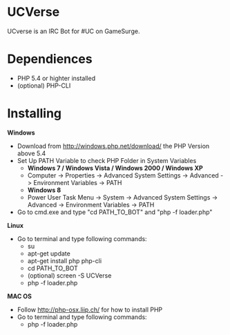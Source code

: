 UCVerse
=======

UCverse is an IRC Bot for #UC on GameSurge.

Dependiences
=======

* PHP 5.4 or highter installed
* (optional) PHP-CLI

Installing
=======

**Windows**
* Download from http://windows.php.net/download/ the PHP Version above 5.4
* Set Up PATH Variable to check PHP Folder in System Variables
  * **Windows 7 / Windows Vista / Windows 2000 / Windows XP**
  * Computer -> Properties -> Advanced System Settings -> Advanced -> Environment Variables -> PATH
  * **Windows 8**
  * Power User Task Menu -> System -> Advanced System Settings -> Advanced -> Environment Variables -> PATH
* Go to cmd.exe and type "cd PATH_TO_BOT" and "php -f loader.php"
  
**Linux**
* Go to terminal and type following commands:
  * su
  * apt-get update
  * apt-get install php php-cli
  * cd PATH_TO_BOT
  * (optional) screen -S UCVerse
  * php -f loader.php
  
**MAC OS**
* Follow http://php-osx.liip.ch/ for how to install PHP
* Go to terminal and type following commands:
  * php -f loader.php
